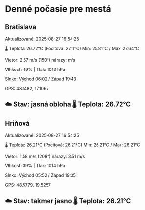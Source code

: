 ﻿# Denné počasie pre mestá

## Bratislava
Aktualizované: 2025-08-27 16:54:25

🌡️ Teplota: 26.72°C 
(Pocitová: 27.11°C)
Min: 25.81°C / Max: 27.64°C

Vietor: 2.57 m/s    (150°) 
nárazy:  m/s

Vlhkosť: 49% | Tlak: 1013 hPa

Slnko: Východ 06:02 / Západ 19:43

GPS: 48.1482, 17.1067

☁️ Stav: jasná obloha        🌡️ Teplota: 26.72°C
---

## Hriňová
Aktualizované: 2025-08-27 16:54:25

🌡️ Teplota: 26.21°C 
(Pocitová: 26.21°C)
Min: 26.21°C / Max: 26.21°C

Vietor: 1.58 m/s (208°)
nárazy: 3.51 m/s

Vlhkosť: 39% | Tlak: 1014 hPa

Slnko: Východ 05:52 / Západ 19:35

GPS: 48.5779, 19.5257

☁️ Stav: takmer jasno        🌡️ Teplota: 26.21°C
---

